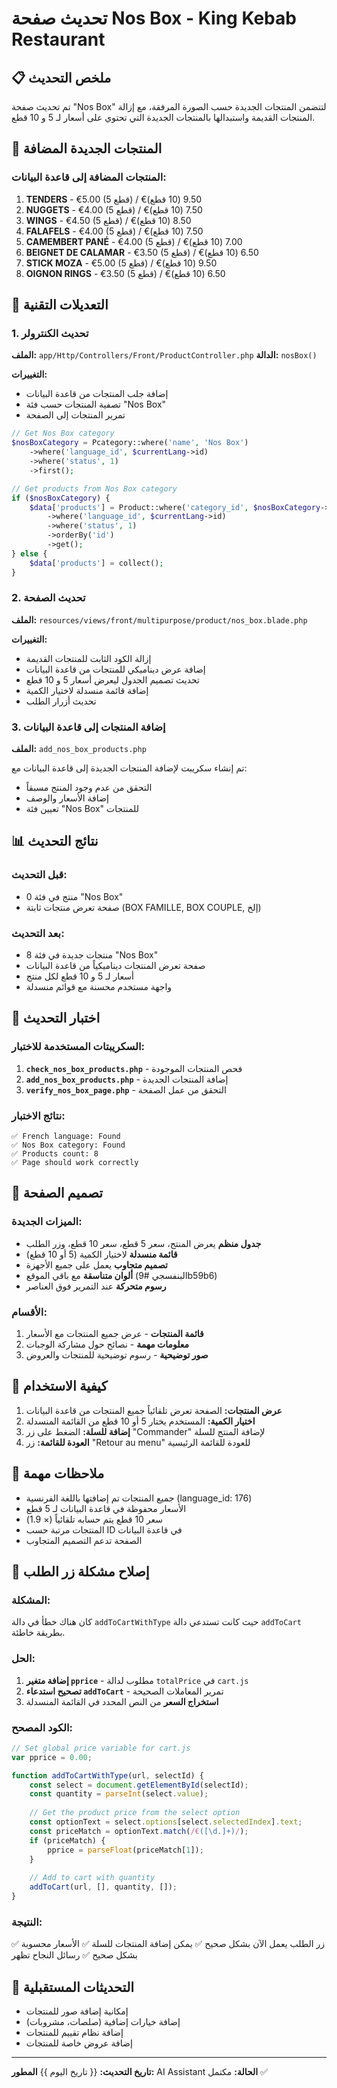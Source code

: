 # تحديث صفحة Nos Box - King Kebab Restaurant

## 📋 ملخص التحديث

تم تحديث صفحة "Nos Box" لتتضمن المنتجات الجديدة حسب الصورة المرفقة، مع إزالة المنتجات القديمة واستبدالها بالمنتجات الجديدة التي تحتوي على أسعار لـ 5 و 10 قطع.

## 🎯 المنتجات الجديدة المضافة

### المنتجات المضافة إلى قاعدة البيانات:

1. **TENDERS** - €5.00 (5 قطع) / €9.50 (10 قطع)
2. **NUGGETS** - €4.00 (5 قطع) / €7.50 (10 قطع)
3. **WINGS** - €4.50 (5 قطع) / €8.50 (10 قطع)
4. **FALAFELS** - €4.00 (5 قطع) / €7.50 (10 قطع)
5. **CAMEMBERT PANÉ** - €4.00 (5 قطع) / €7.00 (10 قطع)
6. **BEIGNET DE CALAMAR** - €3.50 (5 قطع) / €6.50 (10 قطع)
7. **STICK MOZA** - €5.00 (5 قطع) / €9.50 (10 قطع)
8. **OIGNON RINGS** - €3.50 (5 قطع) / €6.50 (10 قطع)

## 🔧 التعديلات التقنية

### 1. تحديث الكنترولر
**الملف:** `app/Http/Controllers/Front/ProductController.php`
**الدالة:** `nosBox()`

**التغييرات:**
- إضافة جلب المنتجات من قاعدة البيانات
- تصفية المنتجات حسب فئة "Nos Box"
- تمرير المنتجات إلى الصفحة

```php
// Get Nos Box category
$nosBoxCategory = Pcategory::where('name', 'Nos Box')
    ->where('language_id', $currentLang->id)
    ->where('status', 1)
    ->first();

// Get products from Nos Box category
if ($nosBoxCategory) {
    $data['products'] = Product::where('category_id', $nosBoxCategory->id)
        ->where('language_id', $currentLang->id)
        ->where('status', 1)
        ->orderBy('id')
        ->get();
} else {
    $data['products'] = collect();
}
```

### 2. تحديث الصفحة
**الملف:** `resources/views/front/multipurpose/product/nos_box.blade.php`

**التغييرات:**
- إزالة الكود الثابت للمنتجات القديمة
- إضافة عرض ديناميكي للمنتجات من قاعدة البيانات
- تحديث تصميم الجدول ليعرض أسعار 5 و 10 قطع
- إضافة قائمة منسدلة لاختيار الكمية
- تحديث أزرار الطلب

### 3. إضافة المنتجات إلى قاعدة البيانات
**الملف:** `add_nos_box_products.php`

تم إنشاء سكريبت لإضافة المنتجات الجديدة إلى قاعدة البيانات مع:
- التحقق من عدم وجود المنتج مسبقاً
- إضافة الأسعار والوصف
- تعيين فئة "Nos Box" للمنتجات

## 📊 نتائج التحديث

### قبل التحديث:
- 0 منتج في فئة "Nos Box"
- صفحة تعرض منتجات ثابتة (BOX FAMILLE, BOX COUPLE, إلخ)

### بعد التحديث:
- 8 منتجات جديدة في فئة "Nos Box"
- صفحة تعرض المنتجات ديناميكياً من قاعدة البيانات
- أسعار لـ 5 و 10 قطع لكل منتج
- واجهة مستخدم محسنة مع قوائم منسدلة

## 🧪 اختبار التحديث

### السكريبتات المستخدمة للاختبار:

1. **`check_nos_box_products.php`** - فحص المنتجات الموجودة
2. **`add_nos_box_products.php`** - إضافة المنتجات الجديدة
3. **`verify_nos_box_page.php`** - التحقق من عمل الصفحة

### نتائج الاختبار:
```
✅ French language: Found
✅ Nos Box category: Found
✅ Products count: 8
✅ Page should work correctly
```

## 🎨 تصميم الصفحة

### الميزات الجديدة:
- **جدول منظم** يعرض المنتج، سعر 5 قطع، سعر 10 قطع، وزر الطلب
- **قائمة منسدلة** لاختيار الكمية (5 أو 10 قطع)
- **تصميم متجاوب** يعمل على جميع الأجهزة
- **ألوان متناسقة** مع باقي الموقع (البنفسجي #9b59b6)
- **رسوم متحركة** عند التمرير فوق العناصر

### الأقسام:
1. **قائمة المنتجات** - عرض جميع المنتجات مع الأسعار
2. **معلومات مهمة** - نصائح حول مشاركة الوجبات
3. **صور توضيحية** - رسوم توضيحية للمنتجات والعروض

## 🚀 كيفية الاستخدام

1. **عرض المنتجات:** الصفحة تعرض تلقائياً جميع المنتجات من قاعدة البيانات
2. **اختيار الكمية:** المستخدم يختار 5 أو 10 قطع من القائمة المنسدلة
3. **إضافة للسلة:** الضغط على زر "Commander" لإضافة المنتج للسلة
4. **العودة للقائمة:** زر "Retour au menu" للعودة للقائمة الرئيسية

## 📝 ملاحظات مهمة

- جميع المنتجات تم إضافتها باللغة الفرنسية (language_id: 176)
- الأسعار محفوظة في قاعدة البيانات لـ 5 قطع
- سعر 10 قطع يتم حسابه تلقائياً (× 1.9)
- المنتجات مرتبة حسب ID في قاعدة البيانات
- الصفحة تدعم التصميم المتجاوب

## 🔧 إصلاح مشكلة زر الطلب

### المشكلة:
كان هناك خطأ في دالة `addToCartWithType` حيث كانت تستدعي دالة `addToCart` بطريقة خاطئة.

### الحل:
1. **إضافة متغير `pprice`** - مطلوب لدالة `totalPrice` في `cart.js`
2. **تصحيح استدعاء `addToCart`** - تمرير المعاملات الصحيحة
3. **استخراج السعر** من النص المحدد في القائمة المنسدلة

### الكود المصحح:
```javascript
// Set global price variable for cart.js
var pprice = 0.00;

function addToCartWithType(url, selectId) {
    const select = document.getElementById(selectId);
    const quantity = parseInt(select.value);
    
    // Get the product price from the select option
    const optionText = select.options[select.selectedIndex].text;
    const priceMatch = optionText.match(/€([\d.]+)/);
    if (priceMatch) {
        pprice = parseFloat(priceMatch[1]);
    }
    
    // Add to cart with quantity
    addToCart(url, [], quantity, []);
}
```

### النتيجة:
✅ زر الطلب يعمل الآن بشكل صحيح
✅ يمكن إضافة المنتجات للسلة
✅ الأسعار محسوبة بشكل صحيح
✅ رسائل النجاح تظهر

## 🔄 التحديثات المستقبلية

- إمكانية إضافة صور للمنتجات
- إضافة خيارات إضافية (صلصات، مشروبات)
- إضافة نظام تقييم للمنتجات
- إضافة عروض خاصة للمنتجات

---

**تاريخ التحديث:** {{ تاريخ اليوم }}
**المطور:** AI Assistant
**الحالة:** مكتمل ✅ 